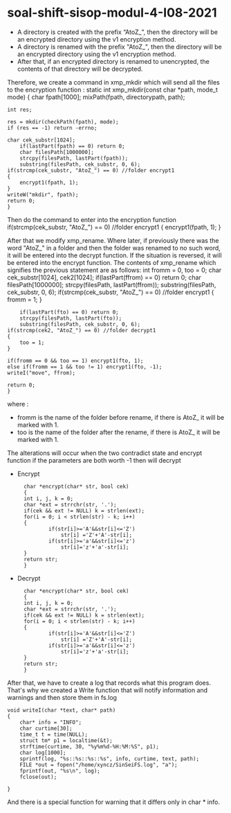 # soal-shift-sisop-modul-4-I08-2021


- A directory is created with the prefix “AtoZ_”, then the directory will be an encrypted directory using the v1 encryption method.
- A directory is renamed with the prefix "AtoZ_", then the directory will be an encrypted directory using the v1 encryption method.
- After that, if an encrypted directory is renamed to unencrypted, the contents of that directory will be decrypted.

Therefore, we create a command in xmp_mkdir which will send all the files to the encryption function :
  static int xmp_mkdir(const char *path, mode_t mode)
{
	char fpath[1000];
	mixPath(fpath, directorypath, path);
	
	int res;

	res = mkdir(checkPath(fpath), mode);
	if (res == -1) return -errno;
	
   	char cek_substr[1024];
    	if(lastPart(fpath) == 0) return 0;
    	char filesPath[1000000];
    	strcpy(filesPath, lastPart(fpath));
    	substring(filesPath, cek_substr, 0, 6);
	if(strcmp(cek_substr, "AtoZ_") == 0) //folder encrypt1
	{
		encrypt1(fpath, 1);	
	}
	writeW("mkdir", fpath);
	return 0;
	}
	
Then do the command to enter into the encryption function
	if(strcmp(cek_substr, "AtoZ_") == 0) //folder encrypt1
	{
		encrypt1(fpath, 1);	
	}

After that we modify xmp_rename. Where later, if previously there was the word "AtoZ_" in a folder and then the folder was renamed to no such word, it will be entered into the decrypt function. If the situation is reversed, it will be entered into the encrypt function. The contents of xmp_rename which signifies the previous statement are as follows:
	int fromm = 0, too = 0;
	char cek_substr[1024], cek2[1024];
   	if(lastPart(ffrom) == 0) return 0;
    	char filesPath[1000000];
    	strcpy(filesPath, lastPart(ffrom));
    	substring(filesPath, cek_substr, 0, 6);
	if(strcmp(cek_substr, "AtoZ_") == 0) //folder encrypt1
	{
		fromm = 1;
	}
	
    	if(lastPart(fto) == 0) return 0;
    	strcpy(filesPath, lastPart(fto));
    	substring(filesPath, cek_substr, 0, 6);
	if(strcmp(cek2, "AtoZ_") == 0) //folder decrypt1
	{
		too = 1;
	}
	
	if(fromm == 0 && too == 1) encrypt1(fto, 1);
	else if(fromm == 1 && too != 1) encrypt1(fto, -1);
	writeI("move", ffrom);

	return 0;
	}
where :
- fromm is the name of the folder before rename, if there is AtoZ_ it will be marked with 1.
- too is the name of the folder after the rename, if there is AtoZ_ it will be marked with 1.

The alterations will occur when the two contradict state and encrypt function if the parameters are both worth -1 then will decrypt

- Encrypt 

		char *encrypt(char* str, bool cek)
		{
		int i, j, k = 0;
		char *ext = strrchr(str, '.');
		if(cek && ext != NULL) k = strlen(ext);
		for(i = 0; i < strlen(str) - k; i++)
		{
				if(str[i]>='A'&&str[i]<='Z')
					str[i] ='Z'+'A'-str[i];
				if(str[i]>='a'&&str[i]<='z')
					str[i]='z'+'a'-str[i];
		}
		return str;
		}

- Decrypt

		char *encrypt(char* str, bool cek)
		{
		int i, j, k = 0;
		char *ext = strrchr(str, '.');
		if(cek && ext != NULL) k = strlen(ext);
		for(i = 0; i < strlen(str) - k; i++)
		{
				if(str[i]>='A'&&str[i]<='Z')
					str[i] ='Z'+'A'-str[i];
				if(str[i]>='a'&&str[i]<='z')
					str[i]='z'+'a'-str[i];
		}
		return str;
		}

After that, we have to create a log that records what this program does. That's why we created a Write function that will notify information and warnings and then store them in fs.log

	void writeI(char *text, char* path)
	{
	    char* info = "INFO";
		char curtime[30];
	    time_t t = time(NULL);
	    struct tm* p1 = localtime(&t);
		strftime(curtime, 30, "%y%m%d-%H:%M:%S", p1);
	    char log[1000];
	    sprintf(log, "%s::%s::%s::%s", info, curtime, text, path);
		FILE *out = fopen("/home/xyncz/SinSeiFS.log", "a");  
	    fprintf(out, "%s\n", log);  
	    fclose(out); 

	}
And there is a special function for warning that it differs only in char * info.
